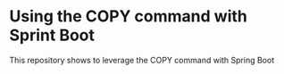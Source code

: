 # Using the COPY command with Sprint Boot
This repository shows to leverage the COPY command with Spring Boot


